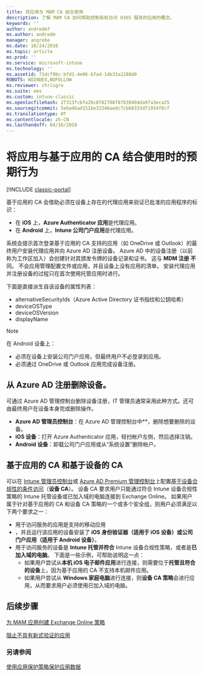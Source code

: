 ```yaml
---
title: 将应用与 MAM CA 结合使用
description: 了解 MAM CA 如何帮助控制有权访问 O365 服务的应用的概念。
keywords: ''
author: andredm7
ms.author: andredm
manager: angrobe
ms.date: 10/24/2016
ms.topic: article
ms.prod: ''
ms.service: microsoft-intune
ms.technology: ''
ms.assetid: 71dcf9bc-bfd1-4e06-b7ad-14b33a2288d0
ROBOTS: NOINDEX,NOFOLLOW
ms.reviewer: chrisgre
ms.suite: ems
ms.custom: intune-classic
ms.openlocfilehash: 2f313fcbfa26c8f82708f8f830404da97a3eca25
ms.sourcegitcommit: 5eba4bad151be32346aedc7cbb0333d71934f8cf
ms.translationtype: HT
ms.contentlocale: zh-CN
ms.lasthandoff: 04/16/2018
---
```

# <a name="what-to-expect-when-using-an-app-with-app-based-ca"></a>将应用与基于应用的 CA 结合使用时的预期行为

[!INCLUDE [classic-portal](../includes/classic-portal.md)]

基于应用的 CA 会借助必须在设备上存在的代理应用来验证已批准的应用程序的标识：
*  在 **iOS** 上，**Azure Authenticator 应用**是代理应用。
* 在 **Android** 上，**Intune 公司门户应用**是代理应用。 

系统会提示首次登录基于应用的 CA 支持的应用（如 OneDrive 或 Outlook）的最终用户安装代理应用并向 Azure AD 注册设备。 Azure AD 中的设备注册（以前称为工作区加入）会创建针对其颁发令牌的设备记录和证书。  这与 **MDM 注册** **不**同。 不会应用管理配置文件或应用，并且设备上没有应用的清单。  安装代理应用并注册设备的过程只在首次使用托管应用时进行。

下面是直接派生自该设备的属性列表：

* alternativeSecurityIds（Azure Active Directory 证书指纹和公钥哈希）
* deviceOSType
* deviceOSVersion
* displayName

> [!NOTE]
> 在 Android 设备上：
>   * 必须在设备上安装公司门户应用，但最终用户不必登录到应用。
>   * 必须通过 OneDrive 或 Outlook 应用完成设备注册。

## <a name="to-remove-a-device-from-azure-ad-registration"></a>从 Azure AD 注册删除设备。
可通过 Azure AD 管理控制台删除设备注册，IT 管理员通常采用此种方式。还可由最终用户在设备本身完成删除操作。

* **Azure AD 管理员控制台**：在 Azure AD 管理控制台中**，删除想要删除的设备。
* **iOS 设备**：打开 Azure Authenticator 应用，轻扫帐户左侧，然后选择注销。  
* **Android 设备**：卸载公司门户应用或从“系统设置”删除帐户。

## <a name="app-based-ca-with-device-based-ca"></a>基于应用的 CA 和基于设备的 CA  

可以在 [Intune 管理员控制台](https://manage.microsoft.com)或 [Azure AD Premium 管理控制台](https://manage.windowsazure.com)上配置[基于设备合规性的条件访问](restrict-access-to-email-and-o365-services-with-microsoft-intune.md)（<strong>设备 CA</strong>）。 设备 CA 要求用户只能通过符合 Intune 设备合规性策略的 Intune 托管设备或已加入域的电脑连接到 Exchange Online。  如果用户属于针对基于应用的 CA 和设备 CA 策略的一个或多个安全组，则用户必须满足以下两个要求之一：
* 用于访问服务的应用是支持的移动应用 
* ，并且运行该应用的设备安装了 **iOS 身份验证器（适用于 iOS 设备）**或**公司门户应用（适用于 Android 设备）**。
* 用于访问服务的设备是 **Intune 托管并符合** Intune 设备合规性策略，或者是**已加入域的电脑**。  下面是一些示例，可帮助说明这一点：
  * 如果用户尝试从**本机 iOS 电子邮件应用**进行连接，则需要位于**托管且符合的设备**上，因为基于应用的 CA 不支持本机邮件应用。
  * 如果用户尝试从 **Windows 家庭电脑**进行连接，则**设备 CA 策略**会进行应用，从而要求用户必须使用已加入域的电脑。

## <a name="next-steps"></a>后续步骤
[为 MAM 应用创建 Exchange Online 策略](mam-ca-for-exchange-online.md)

[阻止不具有新式验证的应用](block-apps-with-no-modern-authentication.md)

### <a name="see-also"></a>另请参阅

[使用应用保护策略保护应用数据](protect-app-data-using-mobile-app-management-policies-with-microsoft-intune.md)
